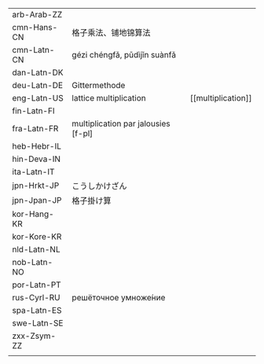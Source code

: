 | | | |
|-|-|-|
| arb-Arab-ZZ |  |  |
| cmn-Hans-CN | 格子乘法、铺地锦算法 |  |
| cmn-Latn-CN | gézi chéngfǎ, pūdìjǐn suànfǎ |  |
| dan-Latn-DK |  |  |
| deu-Latn-DE | Gittermethode |  |
| eng-Latn-US | lattice multiplication | [[multiplication]] |
| fin-Latn-FI |  |  |
| fra-Latn-FR | multiplication par jalousies [f-pl] |  |
| heb-Hebr-IL |  |  |
| hin-Deva-IN |  |  |
| ita-Latn-IT |  |  |
| jpn-Hrkt-JP | こうしかけざん |  |
| jpn-Jpan-JP | 格子掛け算 |  |
| kor-Hang-KR |  |  |
| kor-Kore-KR |  |  |
| nld-Latn-NL |  |  |
| nob-Latn-NO |  |  |
| por-Latn-PT |  |  |
| rus-Cyrl-RU | решёточное умноже́ние |  |
| spa-Latn-ES |  |  |
| swe-Latn-SE |  |  |
| zxx-Zsym-ZZ |  |  |
|  |  |  |